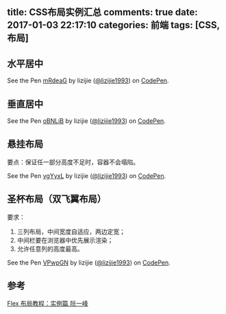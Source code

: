 title: CSS布局实例汇总
comments: true
date: 2017-01-03 22:17:10
categories: 前端
tags: [CSS, 布局]
---

## 水平居中

<p data-height="265" data-theme-id="0" data-slug-hash="mRdeaG" data-default-tab="css,result" data-user="lizijie1993" data-embed-version="2" data-pen-title="mRdeaG" class="codepen">See the Pen <a href="http://codepen.io/lizijie1993/pen/mRdeaG/">mRdeaG</a> by lizijie (<a href="http://codepen.io/lizijie1993">@lizijie1993</a>) on <a href="http://codepen.io">CodePen</a>.</p>
<script async src="https://production-assets.codepen.io/assets/embed/ei.js"></script>

## 垂直居中

<p data-height="265" data-theme-id="0" data-slug-hash="oBNLjB" data-default-tab="css,result" data-user="lizijie1993" data-embed-version="2" data-pen-title="oBNLjB" class="codepen">See the Pen <a href="http://codepen.io/lizijie1993/pen/oBNLjB/">oBNLjB</a> by lizijie (<a href="http://codepen.io/lizijie1993">@lizijie1993</a>) on <a href="http://codepen.io">CodePen</a>.</p>
<script async src="https://production-assets.codepen.io/assets/embed/ei.js"></script>

## 悬挂布局

要点：保证任一部分高度不足时，容器不会塌陷。

<p data-height="265" data-theme-id="0" data-slug-hash="vgYyxL" data-default-tab="html,result" data-user="lizijie1993" data-embed-version="2" data-pen-title="vgYyxL" class="codepen">See the Pen <a href="http://codepen.io/lizijie1993/pen/vgYyxL/">vgYyxL</a> by lizijie (<a href="http://codepen.io/lizijie1993">@lizijie1993</a>) on <a href="http://codepen.io">CodePen</a>.</p>
<script async src="https://production-assets.codepen.io/assets/embed/ei.js"></script>

## 圣杯布局（双飞翼布局）

要求：

1. 三列布局，中间宽度自适应，两边定宽；
2. 中间栏要在浏览器中优先展示渲染；
3. 允许任意列的高度最高。

<p data-height="307" data-theme-id="0" data-slug-hash="VPwpGN" data-default-tab="html,result" data-user="lizijie1993" data-embed-version="2" data-pen-title="VPwpGN" class="codepen">See the Pen <a href="https://codepen.io/lizijie1993/pen/VPwpGN/">VPwpGN</a> by lizijie (<a href="http://codepen.io/lizijie1993">@lizijie1993</a>) on <a href="http://codepen.io">CodePen</a>.</p>
<script async src="https://production-assets.codepen.io/assets/embed/ei.js"></script>

## 参考
[Flex 布局教程：实例篇 阮一峰](http://www.ruanyifeng.com/blog/2015/07/flex-examples.html)